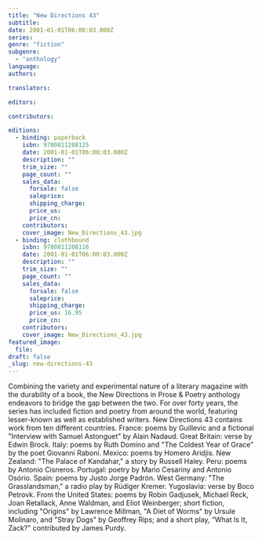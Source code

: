 ```yaml
---
title: "New Directions 43"
subtitle:
date: 2001-01-01T06:00:03.000Z
series:
genre: "fiction"
subgenre:
  - "anthology"
language:
authors:

translators:

editors:

contributors:

editions:
  - binding: paperback
    isbn: 9780811208125
    date: 2001-01-01T06:00:03.000Z
    description: ""
    trim_size: ""
    page_count: ""
    sales_data:
      forsale: false
      saleprice:
      shipping_charge:
      price_us:
      price_cn:
    contributors:
    cover_image: New_Directions_43.jpg
  - binding: clothbound
    isbn: 9780811208116
    date: 2001-01-01T06:00:03.000Z
    description: ""
    trim_size: ""
    page_count: ""
    sales_data:
      forsale: false
      saleprice:
      shipping_charge:
      price_us: 16.95
      price_cn:
    contributors:
    cover_image: New_Directions_43.jpg
featured_image:
  file:
draft: false
_slug: new-directions-43
---
```


Combining the variety and experimental nature of a literary magazine with the durability of a book, the New Directions in Prose & Poetry anthology endeavors to bridge the gap between the two. For over forty years, the series has included fiction and poetry from around the world, featuring lesser-known as well as established writers. New Directions 43 contains work from ten different countries. France: poems by Guillevic and a fictional "Interview with Samuel Astonguet" by Alain Nadaud. Great Britain: verse by Edwin Brock. Italy: poems by Ruth Domino and "The Coldest Year of Grace" by the poet Giovanni Raboni. Mexico: poems by Homero Aridjis. New Zealand: "The Palace of Kandahar," a story by Russell Haley. Peru: poems by Antonio Cisneros. Portugal: poetry by Mario Cesariny and Antonio Osório. Spain: poems by Justo Jorge Padrón. West Germany: "The Grasslandsman," a radio play by Rüdiger Kremer. Yugoslavia: verse by Boco Petrovk. From the United States: poems by Robin Gadjusek, Michael Reck, Joan Retallack, Anne Waldman, and Eliot Weinberger; short fiction, including "Origins" by Lawrence Millman, "A Diet of Worms" by Ursule Molinaro, and "Stray Dogs" by Geoffrey Rips; and a short play, “What Is It, Zack?" contributed by James Purdy.

